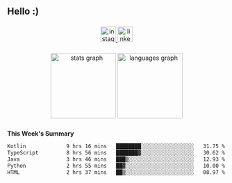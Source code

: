 <h2 align="left">Hello :)</h2>

###

<div align="center">
  <a href="https://www.instagram.com/sebi.klaus/" target="_blank">
    <img src="https://img.shields.io/static/v1?message=Instagram&logo=instagram&label=&color=E4405F&logoColor=white&labelColor=&style=for-the-badge" height="35" alt="instagram logo"  />
  </a>
  <a href="https://www.linkedin.com/in/sebastian-klaus-3aa64720b/" target="_blank">
    <img src="https://img.shields.io/static/v1?message=LinkedIn&logo=linkedin&label=&color=0077B5&logoColor=white&labelColor=&style=for-the-badge" height="35" alt="linkedin logo"  />
  </a>
</div>

###

<div align="center">
  <img src="https://github-readme-stats.vercel.app/api?username=IYourSunshineI&hide_title=false&hide_rank=false&show_icons=true&include_all_commits=true&count_private=true&disable_animations=false&theme=dracula&locale=en&hide_border=false&order=1" height="150" alt="stats graph"  />
  <img src="https://github-readme-stats.vercel.app/api/top-langs?username=IYourSunshineI&locale=en&hide_title=false&layout=compact&card_width=320&langs_count=5&theme=dracula&hide_border=false&order=2" height="150" alt="languages graph"  />
</div>

###

**This Week's Summary**
<!--START_SECTION:waka-->

```txt
Kotlin             9 hrs 16 mins   ████████░░░░░░░░░░░░░░░░░   31.75 %
TypeScript         8 hrs 56 mins   ███████▓░░░░░░░░░░░░░░░░░   30.62 %
Java               3 hrs 46 mins   ███▒░░░░░░░░░░░░░░░░░░░░░   12.93 %
Python             2 hrs 55 mins   ██▓░░░░░░░░░░░░░░░░░░░░░░   10.00 %
HTML               2 hrs 37 mins   ██▒░░░░░░░░░░░░░░░░░░░░░░   08.97 %
```

<!--END_SECTION:waka-->
